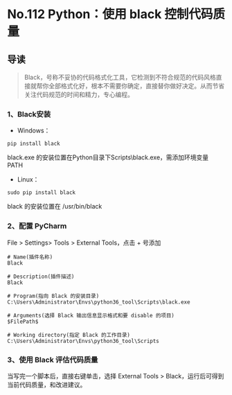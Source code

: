 # No.112 Python：使用 black 控制代码质量

## 导读

> Black，号称不妥协的代码格式化工具，它检测到不符合规范的代码风格直接就帮你全部格式化好，根本不需要你确定，直接替你做好决定。从而节省关注代码规范的时间和精力，专心编程。

### 1、Black安装

- Windows：

```shell
pip install black
```

black.exe 的安装位置在Python目录下Scripts\black.exe，需添加环境变量 PATH

- Linux：

```shell
sudo pip install black
```

black 的安装位置在 /usr/bin/black

### 2、配置 PyCharm

File > Settings> Tools > External Tools，点击 + 号添加

```shell
# Name(插件名称)
Black

# Description(插件描述)
Black

# Program(指向 Black 的安装目录)
C:\Users\Administrator\Envs\python36_tool\Scripts\black.exe

# Arguments(选择 Black 输出信息显示格式和要 disable 的项目)
$FilePath$

# Working directory(指定 Black 的工作目录)
C:\Users\Administrator\Envs\python36_tool\Scripts
```

### 3、使用 Black 评估代码质量

当写完一个脚本后，直接右键单击，选择 External Tools > Black，运行后可得到当前代码质量，和改进建议。
